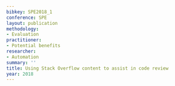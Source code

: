 ```yaml
---
bibkey: SPE2018_1
conference: SPE
layout: publication
methodology:
- Evaluation
practitioner:
- Potential benefits
researcher:
- Automation
summary: ''
title: Using Stack Overflow content to assist in code review
year: 2018
---
```

